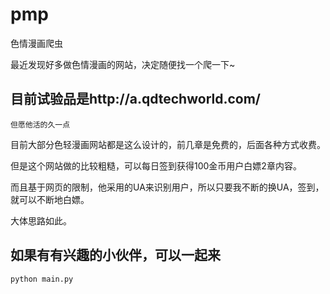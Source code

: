 # pmp
色情漫画爬虫

最近发现好多做色情漫画的网站，决定随便找一个爬一下~

## 目前试验品是http://a.qdtechworld.com/ ##

`但愿他活的久一点`

目前大部分色轻漫画网站都是这么设计的，前几章是免费的，后面各种方式收费。

但是这个网站做的比较粗糙，可以每日签到获得100金币用户白嫖2章内容。

而且基于网页的限制，他采用的UA来识别用户，所以只要我不断的换UA，签到，就可以不断地白嫖。

大体思路如此。

## 如果有有兴趣的小伙伴，可以一起来 ##

`python main.py`
